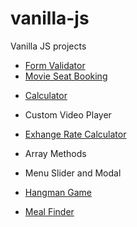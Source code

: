 # vanilla-js

Vanilla JS projects

- [Form Validator](https://formvalidator1.netlify.app/ "preview")
- [Movie Seat Booking](https://movieseatapp.netlify.app/ "preview")

* [Calculator](https://ekaycalculator.netlify.app/ "preview")
* Custom Video Player
* [Exhange Rate Calculator](https://ekexchangerate.netlify.app/ "preview")

* Array Methods
* Menu Slider and Modal
* [Hangman Game](https://hangmanek.netlify.app/"preview")
* [Meal Finder](https://ekmealfinder.netlify.app/"preview")
